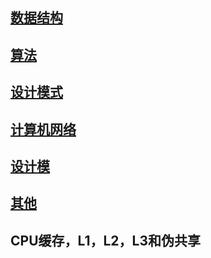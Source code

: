 ## [数据结构](计算机学科基础知识/数据结构.md)

## [算法](计算机学科基础知识/编程算法.md)

## [设计模式](计算机学科基础知识/设计模式.md)

## [计算机网络](计算机学科基础知识/计算机网络.md)

## [设计模](计算机学科基础知识/设计模式.md)

## [其他](计算机学科基础知识/其他.md)

## CPU缓存，L1，L2，L3和伪共享
